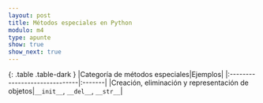 ```yaml
---
layout: post
title: Métodos especiales en Python
modulo: m4
type: apunte
show: true
show_next: true
---
```



{: .table .table-dark }
|Categoría de métodos especiales|Ejemplos|
|:------------------------------|:-------|
|Creación, eliminación y representación de objetos|`__init__`, `__del__`, `__str__`|
